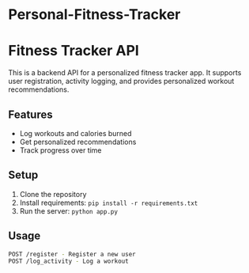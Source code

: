 # Personal-Fitness-Tracker
# Fitness Tracker API

This is a backend API for a personalized fitness tracker app. It supports user registration, activity logging, and provides personalized workout recommendations.

## Features
- Log workouts and calories burned
- Get personalized recommendations
- Track progress over time

## Setup
1. Clone the repository
2. Install requirements: `pip install -r requirements.txt`
3. Run the server: `python app.py`

## Usage
```bash
POST /register - Register a new user
POST /log_activity - Log a workout
